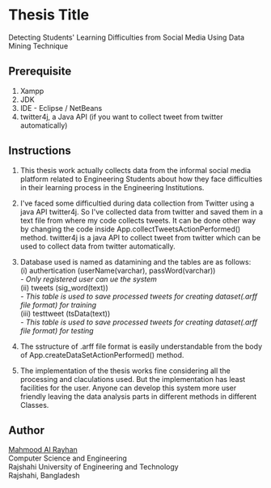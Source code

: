 # Thesis Title
Detecting Students' Learning Difficulties from Social Media Using Data Mining Technique

## Prerequisite
1. Xampp
2. JDK
3. IDE - Eclipse / NetBeans
4. twitter4j, a Java API (if you want to collect tweet from twitter automatically)

## Instructions
  1. This thesis work actually collects data from the informal social media platform related to Engineering Students about how they face difficulties in their learning process in the Engineering Institutions.
  
  2. I've faced some difficultied during data collection from Twitter using a java API twitter4j. So I've collected data from twitter and saved them in a text file from where my code collects tweets. It can be done other way by changing the code inside App.collectTweetsActionPerformed() method. twitter4j is a java API to collect tweet from twitter which can be used to collect data from twitter automatically.

  3. Database used is named as datamining and the tables are as follows:<br/>
  (i) authertication (userName(varchar), passWord(varchar))<br/>
  *- Only registered user can ue the system*<br/>
  (ii) tweets (sig_word(text))<br/>
  *- This table is used to save processed tweets for creating dataset(.arff file format) for training*<br/>
  (iii) testtweet (tsData(text))<br/>
  *- This table is used to save processed tweets for creating dataset(.arff file format) for testing*<br/>
 
  4. The sstructure of .arff file format is easily understandable from the body of App.createDataSetActionPerformed() method.
  
  5. The implementation of the thesis works fine considering all the processing and claculations used. But the implementation has least facilities for the user. Anyone can develop this system more user friendly leaving the data analysis parts in different methods in different Classes.

## Author
[Mahmood Al Rayhan](https://github.com/MhmdRyhn)<br/>
Computer Science and Engineering<br/>
Rajshahi University of Engineering and Technology<br/>
Rajshahi, Bangladesh<br/>

